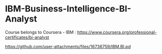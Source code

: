 # IBM-Business-Intelligence-BI-Analyst
Course belongs to Coursera - IBM : https://www.coursera.org/professional-certificates/bi-analyst

https://github.com/user-attachments/files/16736759/IBM.BI.pd
